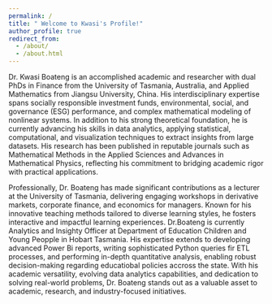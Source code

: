 ```yaml
---
permalink: /
title: " Welcome to Kwasi's Profile!"
author_profile: true
redirect_from: 
  - /about/
  - /about.html
---
```

    
Dr. Kwasi Boateng is an accomplished academic and researcher with dual PhDs in Finance from the University of Tasmania, Australia, and Applied Mathematics from Jiangsu University, China. His interdisciplinary expertise spans socially responsible investment funds, environmental, social, and governance (ESG) performance, and complex mathematical modeling of nonlinear systems. In addition to his strong theoretical foundation, he is currently advancing his skills in data analytics, applying statistical, computational, and visualization techniques to extract insights from large datasets. His research has been published in reputable journals such as Mathematical Methods in the Applied Sciences and Advances in Mathematical Physics, reflecting his commitment to bridging academic rigor with practical applications.

Professionally, Dr. Boateng has made significant contributions as a lecturer at the University of Tasmania, delivering engaging workshops in derivative markets, corporate finance, and economics for managers. Known for his innovative teaching methods tailored to diverse learning styles, he fosters interactive and impactful learning experiences. Dr.Boateng is currently Analytics and Insighty Officer at Department of Education Children and  Young Peopple in Hobart Tasmania. His expertise extends to developing advanced Power Bi reports, writing sophisticated Python queries fir ETL processes, and performing in-depth quantitative analysis, enabling robust decision-making regarding educatiobal policies accross the state. With his academic versatility, evolving data analytics capabilities, and dedication to solving real-world problems, Dr. Boateng stands out as a valuable asset to academic, research, and industry-focused initiatives.

